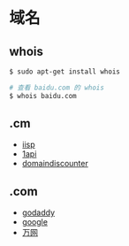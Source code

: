 # 域名

## whois

```bash
$ sudo apt-get install whois

# 查看 baidu.com 的 whois
$ whois baidu.com
```

## .cm

* [iisp](http://www.iisp.com)
* [1api](http://www.1api.net)
* [domaindiscounter](http://www.domaindiscounter.com)

## .com

* [godaddy](http://www.godaddy.com)
* [google](domains.google.com)
* [万网](https://wanwang.aliyun.com/)
